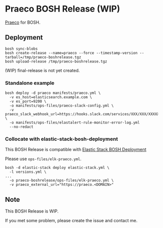 # Praeco BOSH Release (WIP)

[Praeco](https://github.com/ServerCentral/praeco) for BOSH.

## Deployment
```
bosh sync-blobs
bosh create-release --name=praeco --force --timestamp-version --tarball=/tmp/praeco-boshrelease.tgz
bosh upload-release /tmp/praeco-boshrelease.tgz
```

(WIP) final-release is not yet created.

### Standalone example

```
bosh deploy -d praeco manifests/praeco.yml \
  -v es_host=elasticsearch.example.com \
  -v es_port=9200 \
  -o manifests/ops-files/praeco-slack-config.yml \
  -v praeco_slack_webhook_url=https://hooks.slack.com/services/XXX/XXX/XXXXX \
  -o manifests/ops-files/elastalert-rule-monitor-error-log.yml
  --no-redact
```

### Collocate with elastic-stack-bosh-deployment
This BOSH Release is compatible with [Elastic Stack BOSH Deployment](https://github.com/bosh-elastic-stack/elastic-stack-bosh-deployment)

Please use `ops-files/elk-praeco.yml`.

```
bosh -d elastic-stack deploy elastic-stack.yml \
  -l versions.yml \
...
  -o praeco-boshrelease/ops-files/elk-praeco.yml \
  -v praeco_external_url="https://praeco.<DOMAIN>"
```

## Note
This BOSH Release is WIP.

If you met some problem, please create the issue and contact me.
